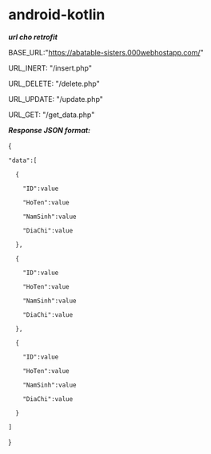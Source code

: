 # android-kotlin

***url cho retrofit***


BASE_URL:"https://abatable-sisters.000webhostapp.com/"

URL_INERT: "/insert.php"

URL_DELETE: "/delete.php"

URL_UPDATE: "/update.php"

URL_GET: "/get_data.php"


***Response JSON format:***

{

    "data":[
    
      {
            
        "ID":value
                
        "HoTen":value
             
        "NamSinh":value
                
        "DiaChi":value
                
      },
           
      {
        
        "ID":value
           
        "HoTen":value
         
        "NamSinh":value
         
        "DiaChi":value
         
      },
            
      {
            
        "ID":value
                
        "HoTen":value
             
        "NamSinh":value
              
        "DiaChi":value
               
      }
         
    ]
       
}

